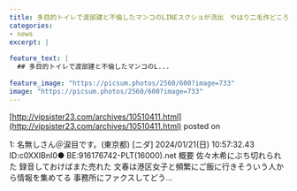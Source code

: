 ```yaml
---
title: 多目的トイレで渡部建と不倫したマンコのLINEスクショが流出　やはり二毛作どころか何毛作もしていた　
categories:
- news
excerpt: |
  
feature_text: |
  ## 多目的トイレで渡部建と不倫したマンコのL...
  
feature_image: "https://picsum.photos/2560/600?image=733"
image: "https://picsum.photos/2560/600?image=733"
---
```


[http://vipsister23.com/archives/10510411.html](http://vipsister23.com/archives/10510411.html)
posted on 

<!--more-->

1: 名無しさん＠涙目です。(東京都) [ニダ] 2024/01/21(日) 10:57:32.43 ID:c0XXIBnI0● BE:916176742-PLT(16000).net 概要 佐々木希にぶち切れられた 録音しておけばまた売れた 文春は港区女子と頻繁にご飯に行きそういう人から情報を集めてる 事務所にファクスしてどう...
